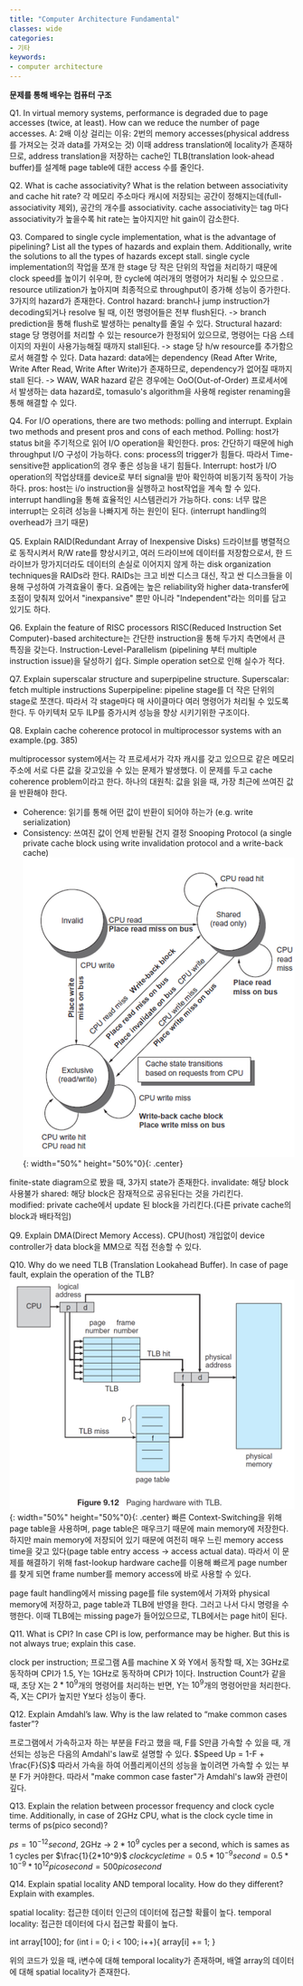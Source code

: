 ```yaml
---
title: "Computer Architecture Fundamental"
classes: wide
categories:
- 기타
keywords:
- computer architecture
---
```

**문제를 통해 배우는 컴퓨터 구조**
<!--more-->

Q1. In virtual memory systems, performance is degraded due to
page accesses (twice, at least). How can we reduce the number
of page accesses.
A: 2배 이상 걸리는 이유: 2번의 memory accesses(physical address를 가져오는 것과 data를 가져오는 것)
이때 address translation에 locality가 존재하므로, address translation을 저장하는 cache인 TLB(translation look-ahead buffer)를 설계해 page table에 대한 access 수를 줄인다.

Q2. What is cache associativity? What is the relation between
associativity and cache hit rate?
각 메모리 주소마다 캐시에 저장되는 공간이 정해지는데(full-associativity 제외), 공간의 개수를 associativity. 
cache associativity는 tag 마다 associativity가 높을수록 hit rate는 높아지지만 hit gain이 감소한다. 


Q3. Compared to single cycle implementation, what is the
advantage of pipelining? List all the types of hazards and
explain them. Additionally, write the solutions to all the types of
hazards except stall.
single cycle implementation의 작업을 쪼개 한 stage 당 작은 단위의 작업을 처리하기 때문에 clock speed를 높이기 쉬우며, 한 cycle에 여러개의 명령어가 처리될 수 있으므로 . 
resource utilization가 높아지며 최종적으로 throughput이 증가해 성능이 증가한다. 
3가지의 hazard가 존재한다. 
Control hazard: branch나 jump instruction가 decoding되거나 resolve 될 때, 이전 명령어들은 전부 flush된다. 
-> branch prediction을 통해 flush로 발생하는 penalty를 줄일 수 있다. 
Structural hazard: stage 당 명령어를 처리할 수 있는 resource가 한정되어 있으므로, 명령어는 다음 스테이지의 자원이 사용가능해질 때까지 stall된다. 
-> stage 당 h/w resource를 추가함으로서 해결할 수 있다. 
Data hazard: data에는 dependency (Read After Write, Write After Read, Write After Write)가 존재하므로, dependency가 없어질 때까지 stall 된다. 
-> WAW, WAR hazard 같은 경우에는 OoO(Out-of-Order) 프로세서에서 발생하는 data hazard로, tomasulo's algorithm을 사용해 register renaming을 통해 해결할 수 있다. 

Q4. For I/O operations, there are two methods: polling and
interrupt. Explain two methods and present pros and cons of
each method.
Polling: host가 status bit을 주기적으로 읽어 I/O operation을 확인한다. 
    pros: 간단하기 때문에 high throughput I/O 구성이 가능하다. 
    cons: process의 trigger가 힘들다. 따라서 Time-sensitive한 application의 경우 좋은 성능을 내기 힘들다. 
Interrupt: host가 I/O operation의 작업상태를 device로 부터 signal을 받아 확인하여 비동기적 동작이 가능하다. 
    pros: host는 i/o instruction을 실행하고 host작업을 계속 할 수 있다. interrupt handling을 통해 효율적인 시스템관리가 가능하다. 
    cons: 너무 많은 interrupt는 오히려 성능을 나빠지게 하는 원인이 된다. (interrupt handling의 overhead가 크기 때문)

Q5. Explain RAID(Redundant Array of Inexpensive Disks)
드라이브를 병렬적으로 동작시켜서 R/W rate를 향상시키고, 여러 드라이브에 데이터를 저장함으로서, 한 드라이브가 망가지더라도 데이터의 손실로 이어지지 않게 하는 disk organization techniques을 RAIDs라 한다. RAIDs는 크고 비싼 디스크 대신, 작고 싼 디스크들을 이용해 구성하여 가격효율이 좋다. 요즘에는 높은 reliability와 higher data-transfer에 초점이 맞춰져 있어서 "inexpansive" 뿐만 아니라 "Independent"라는 의미를 담고 있기도 하다. 

Q6. Explain the feature of RISC processors
RISC(Reduced Instruction Set Computer)-based architecture는 간단한 instruction을 통해 두가지 측면에서 큰 특징을 갖는다. 
Instruction-Level-Parallelism (pipelining 부터 multiple instruction issue)을 달성하기 쉽다. 
Simple operation set으로 인해 실수가 적다. 

Q7. Explain superscalar structure and superpipeline structure.
Superscalar: fetch multiple instructions
Superpipeline: pipeline stage를 더 작은 단위의 stage로 쪼갠다. 따라서 각 stage마다 매 사이클마다 여러 명령어가 처리될 수 있도록한다. 
두 아키텍처 모두 ILP를 증가시켜 성능을 향상 시키기위한 구조이다. 

Q8. Explain cache coherence protocol in multiprocessor systems
with an example.(pg. 385)

multiprocessor system에서는 각 프로세서가 각자 캐시를 갖고 있으므로 같은 메모리주소에 서로 다른 값을 갖고있을 수 있는 문제가 발생했다. 이 문제를 두고 cache coherence problem이라고 한다. 
하나의 대원칙: 값을 읽을 때, 가장 최근에 쓰여진 값을 반환해야 한다.
- Coherence: 읽기를 통해 어떤 값이 반환이 되어야 하는가 (e.g. write serialization)
- Consistency: 쓰여진 값이 언제 반환될 건지 결정
Snooping Protocol (a single private cache block using write invalidation protocol and a write-back cache)
![A write invalidate, cache coherence protocol for a private write-back cache showing the states and state transitions for each block in the cache](../assets/images/cache-coherence-snooping.png){: width="50%" height="50%"0}{: .center}

finite-state diagram으로 봤을 때, 3가지 state가 존재한다. 
invalidate: 해당 block 사용불가
shared: 해당 block은 잠재적으로 공유된다는 것을 가리킨다.  
modified: private cache에서 update 된 block을 가리킨다.(다른 private cache의 block과 배타적임)


Q9. Explain DMA(Direct Memory Access).
CPU(host) 개입없이 device controller가 data block을 MM으로 직접 전송할 수 있다. 

Q10. Why do we need TLB (Translation Lookahead Buffer). In case of page fault, explain the operation of the TLB?
![paging hardware with TLB](../assets/images/tlb.png){: width="50%" height="50%"0}{: .center}
빠른 Context-Switching을 위해 page table을 사용하며, page table은 매우크기 때문에 main memory에 저장한다. 하지만 main memory에 저장되어 있기 때문에
여전히 매우 느린 memory access time을 갖고 있다(page table entry access -> access actual data). 
따라서 이 문제를 해결하기 위해 fast-lookup hardware cache를 이용해 빠르게 page number를 찾게 되면 frame number를 memory access에 바로 사용할 수 있다. 

page fault handling에서 missing page를 file system에서 가져와 physical memory에 저장하고, page table과 TLB에 반영을 한다. 
그러고 나서 다시 명령을 수행한다. 이때 TLB에는 missing page가 들어있으므로, TLB에서는 page hit이 된다. 

Q11. What is CPI? In case CPI is low, performance may be
higher. But this is not always true; explain this case.

clock per instruction; 프로그램 A를 machine X 와 Y에서 동작할 때, X는 3GHz로 동작하며 CPI가 1.5, Y는 1GHz로 동작하며 CPI가 1이다. Instruction Count가 같을 때, 초당 X는 $2*10^9$개의 명령어를 처리하는 반면, Y는 $10^9$개의 명령어만을 처리한다. 즉, X는 CPI가 높지만 Y보다 성능이 좋다. 


Q12. Explain Amdahl’s law. Why is the law related to “make
common cases faster”?

프로그램에서 가속하고자 하는 부분을 F라고 했을 때, F를 S만큼 가속할 수 있을 때, 개선되는 성능은 다음의 Amdahl's law로 설명할 수 있다. 
$Speed Up = 1-F + \frac{F}{S}$
따라서 가속을 하여 어플리케이션의 성능을 높이려면 가속할 수 있는 부분 F가 커야한다. 따라서 "make common case faster"가 Amdahl's law와 관련이 깊다. 

Q13. Explain the relation between processor frequency and
clock cycle time. Additionally, in case of 2GHz CPU, what is the
clock cycle time in terms of ps(pico second)?

$ps = 10^{-12} second$, 2GHz -> $2*10^9$ cycles per a second, which is sames as 1 cycles per $\frac{1}{2*10^9}$
$clock cycle time = 0.5*10^{-9} second = 0.5 * 10^{-9} * 10^{12} pico second = 500 pico second$

Q14. Explain spatial locality AND temporal locality. How do they
different? Explain with examples.

spatial locality: 접근한 데이터 인근의 데이터에 접근할 확률이 높다. 
temporal locality: 접근한 데이터에 다시 접근할 확률이 높다. 

int array[100];
for (int i = 0; i < 100; i++){
    array[i] += 1;
}

위의 코드가 있을 때, i변수에 대해 temporal locality가 존재하며, 배열 array의 데이터에 대해 spatial locality가 존재한다. 